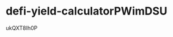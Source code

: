 # defi-yield-calculatorPWimDSU



























































ukQXT8Ih0P
